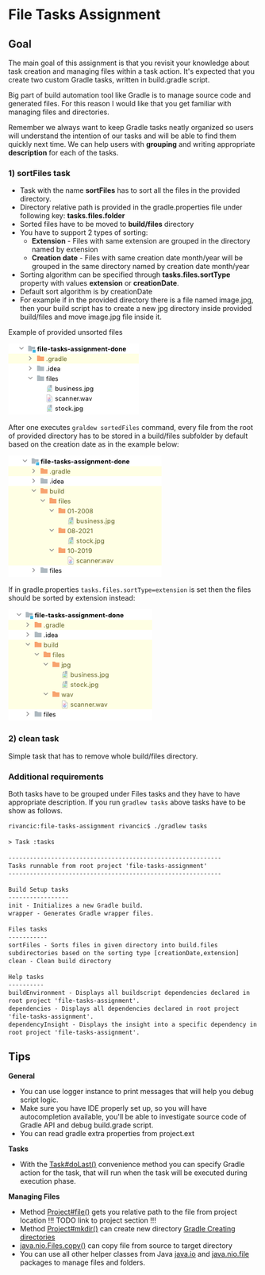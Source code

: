 # File Tasks Assignment

## Goal 

The main goal of this assignment is that you revisit your knowledge about task creation and managing files within 
a task action. It's expected that you create two custom Gradle tasks, written in build.gradle script.

Big part of build automation tool like Gradle is to manage source code and generated files. For this reason I would like that
 you get familiar with managing files and directories. 

Remember we always want to keep Gradle tasks neatly organized so users will understand the intention of our tasks and 
will be able to find them quickly next time. We can help users with **grouping** and writing appropriate 
**description** for each of the tasks.

### 1) sortFiles task

* Task with the name **sortFiles** has to sort all the files in the provided directory. 
* Directory relative path is provided in the gradle.properties file under following key: **tasks.files.folder**
* Sorted files have to be moved to **build/files** directory
* You have to support 2 types of sorting:
  * **Extension** - Files with same extension are grouped in the directory named by extension
  * **Creation date** - Files with same creation date month/year will be grouped in the same directory named by creation date month/year
* Sorting algorithm can be specified through **tasks.files.sortType** property with values **extension** or **creationDate**.
* Default sort algorithm is by creationDate
* For example if in the provided directory there is a file named image.jpg, then your build script has to create a 
new jpg directory inside provided build/files and move image.jpg file inside it.

Example of provided unsorted files

![Unsorted files](readme-content/task-assignment-files-unsorted.png)

After one executes `graldew sortedFiles` command, every file from the root of provided directory has to be stored in a build/files subfolder by default based on the creation date as in the example below:

![Unsorted files](readme-content/task-assignment-files-sorted-under-build.png)

If in gradle.properties `tasks.files.sortType=extension` is set then the files should be sorted by extension instead:

![Unsorted files](readme-content/task-assignment-files-sorted-by-extensionunder-build.png)

### 2) clean task

Simple task that has to remove whole build/files directory.

### Additional requirements

Both tasks have to be grouped under Files tasks and they have to have appropriate description.
If you run `gradlew tasks` above tasks have to be show as follows.

```
rivancic:file-tasks-assignment rivancic$ ./gradlew tasks

> Task :tasks

------------------------------------------------------------
Tasks runnable from root project 'file-tasks-assignment'
------------------------------------------------------------

Build Setup tasks
-----------------
init - Initializes a new Gradle build.
wrapper - Generates Gradle wrapper files.

Files tasks
-----------
sortFiles - Sorts files in given directory into build.files subdirectories based on the sorting type [creationDate,extension]
clean - Clean build directory

Help tasks
----------
buildEnvironment - Displays all buildscript dependencies declared in root project 'file-tasks-assignment'.
dependencies - Displays all dependencies declared in root project 'file-tasks-assignment'.
dependencyInsight - Displays the insight into a specific dependency in root project 'file-tasks-assignment'.
```

## Tips

**General**

- You can use logger instance to print messages that will help you debug script logic.
- Make sure you have IDE properly set up, so you will have autocompletion available, you'll be able to investigate 
source code of Gradle API and debug build.grade script.
- You can read gradle extra properties from project.ext

**Tasks**

- With the [Task#doLast()](https://docs.gradle.org/current/dsl/org.gradle.api.Task.html#org.gradle.api.Task:doLast(groovy.lang.Closure)) convenience method you can specify Gradle action for the task, that will run when the task will be executed during execution phase.

**Managing Files**

- Method [Project#file()](https://docs.gradle.org/current/dsl/org.gradle.api.Project.html#org.gradle.api.Project:file(java.lang.Object)) gets you relative path to the file from project location !!! TODO link to project section !!!
- Method [Project#mkdir()](https://docs.gradle.org/current/dsl/org.gradle.api.Project.html#org.gradle.api.Project:mkdir(java.lang.Object)) can create new directory [Gradle Creating directories](https://docs.gradle.org/current/userguide/working_with_files.html#sec:creating_directories_example)
- [java.nio.Files.copy()](https://docs.oracle.com/en/java/javase/14/docs/api/java.base/java/nio/file/Files.html#copy(java.nio.file.Path,java.nio.file.Path,java.nio.file.CopyOption...)) can copy file from source to target directory
- You can use all other helper classes from Java [java.io](https://docs.oracle.com/en/java/javase/14/docs/api/java.base/java/io/package-summary.html) and [java.nio.file](https://docs.oracle.com/en/java/javase/14/docs/api/java.base/java/nio/file/package-summary.html) packages to manage files and folders.

